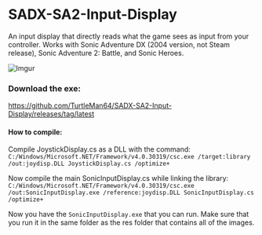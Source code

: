 # SADX-SA2-Input-Display
An input display that directly reads what the game sees as input from your controller. Works with Sonic Adventure DX (2004 version, not Steam release), Sonic Adventure 2: Battle, and Sonic Heroes.  
    
![Imgur](http://i.imgur.com/cca2wiI.png)    

### Download the exe:     
https://github.com/TurtleMan64/SADX-SA2-Input-Display/releases/tag/latest     
     
     
#### How to compile:     
     
Compile JoystickDisplay.cs as a DLL with the command:    
`C:/Windows/Microsoft.NET/Framework/v4.0.30319/csc.exe /target:library /out:joydisp.DLL JoystickDisplay.cs /optimize+`    
    
Now compile the main SonicInputDisplay.cs while linking the library:    
`C:/Windows/Microsoft.NET/Framework/v4.0.30319/csc.exe /out:SonicInputDisplay.exe /reference:joydisp.DLL SonicInputDisplay.cs /optimize+`    
    
Now you have the `SonicInputDisplay.exe` that you can run. Make sure that you run it in the same folder as the res folder that contains all of the images.     
